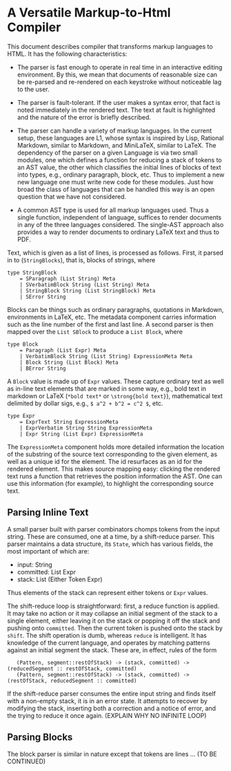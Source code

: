 # A Versatile Markup-to-Html Compiler

This document describes compiler that transforms markup languages to HTML.  It has the following characteristics:

- The parser is fast enough to operate in real time in an interactive editing environment.  By this, we mean that documents of reasonable size can be re-parsed and re-rendered on each keystroke without noticeable lag to the user.

- The parser is fault-tolerant.  If the user makes a syntax error, that fact is noted immediately in the rendered text. The text at fault is highlighted and the nature of the error is briefly described.

- The parser can handle a variety of markup languages.  In the current setup, these languages are L1, whose syntax is inspired by Lisp, Rational Markdown, similar to Markdown, and MiniLaTeX, similar to LaTeX. The dependency of the parser on a given Language is via two small modules, one which defines a function for reducing a stack of tokens to an AST value, the other which classifies the initial lines of blocks of text into types, e.g., ordinary paragraph, block, etc.  Thus to implement a new new language one must write new code for these modules.  Just how broad the class of languages that can be handled this way is an open question that we have not considered.

- A common AST type is used for all markup languages used. Thus a single function, independent of language, suffices to render documents in any of the three languages considered.  The single-AST approach also provides a way to render documents to ordinary LaTeX text and thus to PDF.

Text, which is given as a list of lines, is processed as follows.  First, it  parsed in to  (`StringBlocks`), that is, blocks of strings, where 

```
type StringBlock
    = SParagraph (List String) Meta
    | SVerbatimBlock String (List String) Meta
    | StringBlock String (List StringBlock) Meta
    | SError String
```
  
Blocks can be things such as ordinary paragraphs, quotations in Markdown, environments in LaTeX, etc.  The metadata component carries information such as the line number of the first and last line.  A second parser is then mapped over the `List SBlock` to produce a `List Block`, where

```
type Block
    = Paragraph (List Expr) Meta
    | VerbatimBlock String (List String) ExpressionMeta Meta
    | Block String (List Block) Meta
    | BError String
```

A `Block` value is made up of `Expr` values.  These capture ordinary text as well as in-line text elements that are marked in some way, e.g., bold text in markdown or LaTeX (`*bold text*` or `\strong{bold text}`), mathematical text delimited by dollar sigs, e.g., `$ a^2 + b^2 = c^2 $`, etc.
 

```
type Expr
    = ExprText String ExpressionMeta
    | ExprVerbatim String String ExpressionMeta
    | Expr String (List Expr) ExpressionMeta
```

The `ExpressionMeta` component holds more detailed information the location of the substring of the source text corresponding to the given element, as well as a unique id for the element.  The id resurfaces as an id for the rendered element.  This makes source mapping easy: clicking the rendered text runs a function that retrieves the position information the AST.  One can use this information (for example), to highlight the corresponding source text.

## Parsing Inline Text

A small parser built with parser combinators chomps tokens from the input string.  These are consumed, one  at a time, by a shift-reduce parser.  This parser maintains a data structure, its `State`, which has various fields, the most important of which are:
	
- input: String
- committed: List Expr
- stack: List (Either Token Expr)


Thus elements of the stack can represent either tokens or `Expr` values.

The shift-reduce loop is straightforward: first, a reduce function is applied. It may take no action or it may collapse an initial segment of the stack to a single element, either leaving it on the stack or popping it off the stack and pushing onto `committed`.  Then the current token is pushed onto the stack by `shift`.  The shift operation is dumb, whereas `reduce` is intelligent.  It has knowledge of the current language, and operates by matching patterns against an initial segment the stack.  These are, in effect, rules of the form

```
   (Pattern, segment::restOfStack) -> (stack, committed) -> (reducedSegment :: restOfStack, committed)
   (Pattern, segment::restOfStack) -> (stack, committed) -> (restOfStack, reducedSegment :: committed) 
```

If the shift-reduce parser consumes the entire input string and finds itself with a non-empty stack, it 
is in an error state.  It attempts to recover by modifying the stack, inserting both a correction and a notice of error, and the trying to reduce it once again.  (EXPLAIN WHY NO INFINITE LOOP)

## Parsing Blocks

The block parser is similar in nature except that tokens are lines ... (TO BE CONTINUED)  